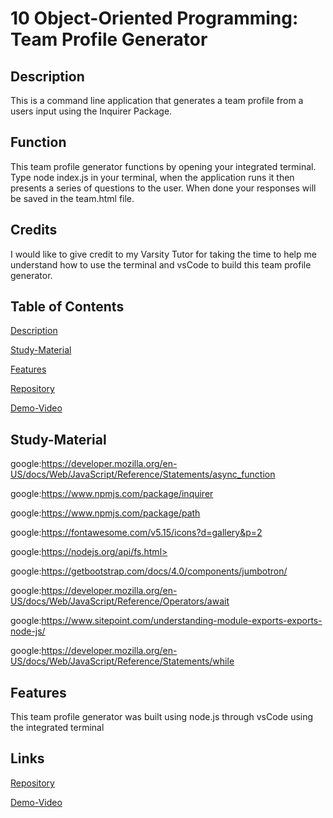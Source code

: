 # 10 Object-Oriented Programming: Team Profile Generator

## Description
This is a command line application that generates a team profile from a users input using the Inquirer Package.

## Function

This team profile generator functions by opening your integrated terminal. Type node index.js in your terminal, when the application runs it then presents a series of questions to the user. When done your responses will be saved in the team.html file.

## Credits

I would like to give credit to my Varsity Tutor for taking the time to help me understand how to use the terminal and vsCode to build this team profile generator.  

## Table of Contents

[Description](#description)

[Study-Material](#Study-Material)

[Features](#features)

[Repository](https://github.com/jmoniz155/team_profile_generator)

[Demo-Video](https://watch.screencastify.com/v/h3ZvBeNdwnW2gweBQcwz)


## Study-Material

<a>google:<a href="#">https://developer.mozilla.org/en-US/docs/Web/JavaScript/Reference/Statements/async_function

<a>google:<a href="#">https://www.npmjs.com/package/inquirer

<a>google:<a href="#">https://www.npmjs.com/package/path

<a>google:<a href="#">https://fontawesome.com/v5.15/icons?d=gallery&p=2

<a>google:<a href="#">https://nodejs.org/api/fs.html>

<a>google:<a href="#">https://getbootstrap.com/docs/4.0/components/jumbotron/

<a>google:<a href="#">https://developer.mozilla.org/en-US/docs/Web/JavaScript/Reference/Operators/await

<a>google:<a href="#">https://www.sitepoint.com/understanding-module-exports-exports-node-js/

<a>google:<a href="#">https://developer.mozilla.org/en-US/docs/Web/JavaScript/Reference/Statements/while

## Features
This team profile generator was built using node.js through vsCode using the integrated terminal

## Links
[Repository](https://github.com/jmoniz155/team_profile_generator)

[Demo-Video](https://watch.screencastify.com/v/h3ZvBeNdwhttps://fullstackworld.com/2019-04-23-javascript-markdown-parser-markdown-it/nW2gweBQcwz)
